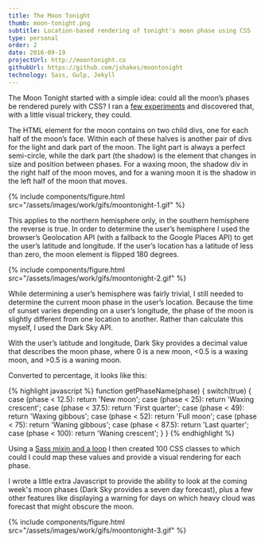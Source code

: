 ```yaml
---
title: The Moon Tonight
thumb: moon-tonight.png
subtitle: Location-based rendering of tonight's moon phase using CSS
type: personal
order: 2
date: 2016-09-19
projectUrl: http://moontonight.co
githubUrl: https://github.com/jshakes/moontonight
technology: Sass, Gulp, Jekyll
---
```

The Moon Tonight started with a simple idea: could all the moon’s phases be rendered purely with CSS? I ran a [few experiments](https://codepen.io/jshakes/pen/zrByoQ) and discovered that, with a little visual trickery, they could.

The HTML element for the moon contains on two child divs, one for each half of the moon’s face. Within each of these halves is another pair of divs for the light and dark part of the moon. The light part is always a perfect semi-circle, while the dark part (the shadow) is the element that changes in size and position between phases. For a waxing moon, the shadow div in the right half of the moon moves, and for a waning moon it is the shadow in the left half of the moon that moves.

{% include components/figure.html src="/assets/images/work/gifs/moontonight-1.gif" %}

This applies to the northern hemisphere only, in the southern hemisphere the reverse is true. In order to determine the user’s hemisphere I used the browser’s Geolocation API (with a fallback to the Google Places API) to get the user’s latitude and longitude. If the user’s location has a latitude of less than zero, the moon element is flipped 180 degrees.

{% include components/figure.html src="/assets/images/work/gifs/moontonight-2.gif" %}

While determining a user’s hemisphere was fairly trivial, I still needed to determine the current moon phase in the user’s location. Because the time of sunset varies depending on a user’s longitude, the phase of the moon is slightly different from one location to another. Rather than calculate this myself, I used the Dark Sky API.

With the user’s latitude and longitude, Dark Sky provides a decimal value that describes the moon phase, where 0 is a new moon, <0.5 is a waxing moon, and >0.5 is a waning moon.

Converted to percentage, it looks like this:

{% highlight javascript %}
function getPhaseName(phase) {
  switch(true) {
    case (phase < 12.5):
      return 'New moon';
    case (phase < 25):
      return 'Waxing crescent';
    case (phase < 37.5):
      return 'First quarter';
    case (phase < 49):
      return 'Waxing gibbous';
    case (phase < 52):
      return 'Full moon';
    case (phase < 75):
      return 'Waning gibbous';
    case (phase < 87.5):
      return 'Last quarter';
    case (phase < 100):
      return 'Waning crescent';
  }
}
{% endhighlight %}

Using a [Sass mixin and a loop](https://github.com/jshakes/moontonight/blob/master/_assets/scss/modules/_moon.scss) I then created 100 CSS classes to which could I could map these values and provide a visual rendering for each phase.

I wrote a little extra Javascript to provide the ability to look at the coming week's moon phases (Dark Sky provides a seven day forecast), plus a few other features like displaying a warning for days on which heavy cloud was forecast that might obscure the moon.

{% include components/figure.html src="/assets/images/work/gifs/moontonight-3.gif" %}
